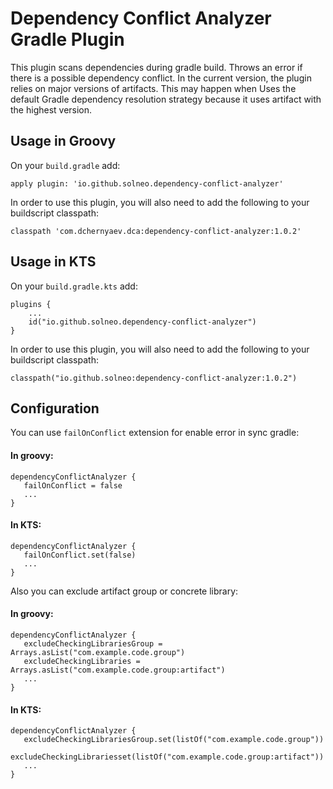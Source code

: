 # Dependency Conflict Analyzer Gradle Plugin

This plugin scans dependencies
during gradle build. Throws an error if there is a possible dependency conflict. In the current version, the plugin
relies on major versions of artifacts. This may happen when
Uses the default Gradle dependency resolution strategy because it uses
artifact with the highest version.

## Usage in Groovy

On your `build.gradle` add:

```
apply plugin: 'io.github.solneo.dependency-conflict-analyzer'
```

In order to use this plugin, you will also need to add the following to your
buildscript classpath:

```
classpath 'com.dchernyaev.dca:dependency-conflict-analyzer:1.0.2'
```

## Usage in KTS

On your `build.gradle.kts` add:

```
plugins {
    ...
    id("io.github.solneo.dependency-conflict-analyzer")
}
```

In order to use this plugin, you will also need to add the following to your
buildscript classpath:

```
classpath("io.github.solneo:dependency-conflict-analyzer:1.0.2")
```

## Configuration

You can use `failOnConflict` extension for enable error in sync gradle:

#### In groovy:

```
dependencyConflictAnalyzer {
   failOnConflict = false
   ...
}
```

#### In KTS:

```
dependencyConflictAnalyzer {
   failOnConflict.set(false)
   ...
}
```

Also you can exclude artifact group or concrete library:

#### In groovy:

```
dependencyConflictAnalyzer {
   excludeCheckingLibrariesGroup = Arrays.asList("com.example.code.group")
   excludeCheckingLibraries = Arrays.asList("com.example.code.group:artifact")
   ...
}
```

#### In KTS:

```
dependencyConflictAnalyzer {
   excludeCheckingLibrariesGroup.set(listOf("com.example.code.group"))
   excludeCheckingLibrariesset(listOf("com.example.code.group:artifact"))
   ...
}
```


